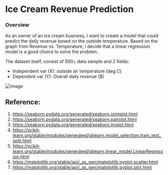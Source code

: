 # Ice Cream Revenue Prediction
### Overview
As an owner of an ice cream business, I want to create a model that could predict the daily revenue based on the outside temperature. Based on the graph from Revenue vs. Temperature, I decide that a linear regression model is a good choice to solve the problem.

The dataset itself, consist of 500+ data sample and 2 fields:
 - Independent var (X): outside air temperature (deg C)
 - Dependent var (Y): Overall daily revenue ($)

![image](https://user-images.githubusercontent.com/37673834/174691489-4bd1d9f9-a59f-4cde-8b28-0247aa9e7cad.png)

## Reference:
1. https://seaborn.pydata.org/generated/seaborn.jointplot.html
2. https://seaborn.pydata.org/generated/seaborn.pairplot.html
3. https://seaborn.pydata.org/generated/seaborn.lmplot.html
4. https://scikit-learn.org/stable/modules/generated/sklearn.model_selection.train_test_split.html
5. https://scikit-learn.org/stable/modules/generated/sklearn.linear_model.LinearRegression.html
6. https://matplotlib.org/stable/api/_as_gen/matplotlib.pyplot.scatter.html
7. https://matplotlib.org/stable/api/_as_gen/matplotlib.pyplot.plot.html
